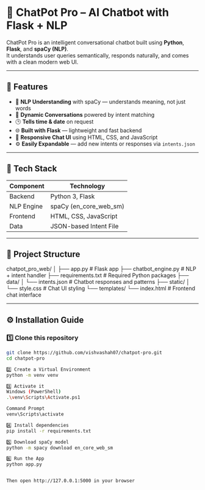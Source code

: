 # 🤖 ChatPot Pro – AI Chatbot with Flask + NLP

ChatPot Pro is an intelligent conversational chatbot built using **Python**, **Flask**, and **spaCy (NLP)**.  
It understands user queries semantically, responds naturally, and comes with a clean modern web UI.

---

## 🚀 Features

- 🧠 **NLP Understanding** with spaCy — understands meaning, not just words  
- 💬 **Dynamic Conversations** powered by intent matching  
- 🕒 **Tells time & date** on request  
- 🌐 **Built with Flask** — lightweight and fast backend  
- 🎨 **Responsive Chat UI** using HTML, CSS, and JavaScript  
- ⚙️ **Easily Expandable** — add new intents or responses via `intents.json`  

---

## 🧩 Tech Stack

| Component | Technology |
|------------|-------------|
| Backend | Python 3, Flask |
| NLP Engine | spaCy (en_core_web_sm) |
| Frontend | HTML, CSS, JavaScript |
| Data | JSON-based Intent File |

---

## 📂 Project Structure

chatpot_pro_web/
│
├── app.py # Flask app
├── chatbot_engine.py # NLP + intent handler
├── requirements.txt # Required Python packages
├── data/
│ └── intents.json # Chatbot responses and patterns
├── static/
│ └── style.css # Chat UI styling
└── templates/
└── index.html # Frontend chat interface


---

## ⚙️ Installation Guide

### 1️⃣ Clone this repository
```bash
git clone https://github.com/vishvashah07/chatpot-pro.git
cd chatpot-pro

2️⃣ Create a Virtual Environment
python -m venv venv

3️⃣ Activate it
Windows (PowerShell)
.\venv\Scripts\Activate.ps1

Command Prompt
venv\Scripts\activate

4️⃣ Install dependencies
pip install -r requirements.txt

5️⃣ Download spaCy model
python -m spacy download en_core_web_sm

6️⃣ Run the App
python app.py


Then open http://127.0.0.1:5000 in your browser